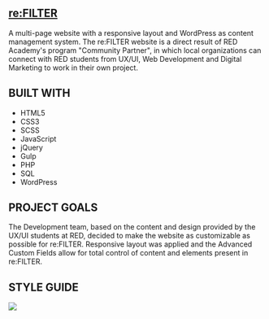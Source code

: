 ## [re:FILTER](https://refilter.van.cp.academy.red/)

A multi-page website with a responsive layout and WordPress as content management system. The re:FILTER website is a direct result of RED Academy's program "Community Partner", in which local organizations can connect with RED students from UX/UI, Web Development and Digital Marketing to work in their own project.

## BUILT WITH

- HTML5
- CSS3
- SCSS
- JavaScript
- jQuery
- Gulp
- PHP
- SQL
- WordPress


## PROJECT GOALS

The Development team, based on the content and design provided by the UX/UI students at RED, decided to make the website as customizable as possible for re:FILTER. Responsive layout was applied and the Advanced Custom Fields allow for total control of content and elements present in re:FILTER.


## STYLE GUIDE

  <img src="https://user-images.githubusercontent.com/43591615/65732630-995d2e80-e07f-11e9-8ad7-2679b53d1760.png">
